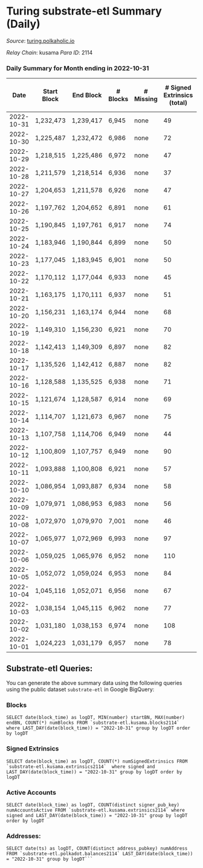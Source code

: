 # Turing substrate-etl Summary (Daily)

_Source_: [turing.polkaholic.io](https://turing.polkaholic.io)

*Relay Chain*: kusama
*Para ID*: 2114



### Daily Summary for Month ending in 2022-10-31


| Date | Start Block | End Block | # Blocks | # Missing | # Signed Extrinsics (total) | # Active Accounts | # Addresses with Balances | # Events | # Transfers | # XCM Transfers In | # XCM Transfers Out |
| ---- | ----------- | --------- | -------- | --------- | --------------------------- | ----------------- | ------------------------- | -------- | ----------- | ------------------ | ------------------- |
| 2022-10-31 | 1,232,473 | 1,239,417 | 6,945 | none  | 49 | 36 | 1,671 | 37,460 | 9  |   | 5  |
| 2022-10-30 | 1,225,487 | 1,232,472 | 6,986 | none  | 72 | 62 |  | 37,588 | 21  |   | 9  |
| 2022-10-29 | 1,218,515 | 1,225,486 | 6,972 | none  | 47 | 35 | 1,669 | 35,476 | 10  | 1  | 4  |
| 2022-10-28 | 1,211,579 | 1,218,514 | 6,936 | none  | 37 | 34 |  | 37,341 | 7  |   | 4  |
| 2022-10-27 | 1,204,653 | 1,211,578 | 6,926 | none  | 47 | 40 | 1,669 | 35,470 | 10  |   | 4  |
| 2022-10-26 | 1,197,762 | 1,204,652 | 6,891 | none  | 61 | 39 |  | 37,379 | 10  |   | 5  |
| 2022-10-25 | 1,190,845 | 1,197,761 | 6,917 | none  | 74 | 62 | 1,668 | 35,416 | 15  | 2  | 8  |
| 2022-10-24 | 1,183,946 | 1,190,844 | 6,899 | none  | 50 | 41 |  | 37,027 | 8  |   | 7  |
| 2022-10-23 | 1,177,045 | 1,183,945 | 6,901 | none  | 50 | 37 | 1,665 | 35,066 | 16  |   | 7  |
| 2022-10-22 | 1,170,112 | 1,177,044 | 6,933 | none  | 45 | 32 | 1,665 | 36,970 | 3  |   | 2  |
| 2022-10-21 | 1,163,175 | 1,170,111 | 6,937 | none  | 51 | 40 |  | 35,073 | 13  |   | 6  |
| 2022-10-20 | 1,156,231 | 1,163,174 | 6,944 | none  | 68 | 49 | 1,664 | 36,938 | 10  |   | 4  |
| 2022-10-19 | 1,149,310 | 1,156,230 | 6,921 | none  | 70 | 49 |  | 36,770 | 13  |   | 7  |
| 2022-10-18 | 1,142,413 | 1,149,309 | 6,897 | none  | 82 | 60 |  | 34,794 | 15  |   | 10  |
| 2022-10-17 | 1,135,526 | 1,142,412 | 6,887 | none  | 82 | 53 |  | 36,392 | 15  |   | 5  |
| 2022-10-16 | 1,128,588 | 1,135,525 | 6,938 | none  | 71 | 55 | 1,657 | 34,500 | 13  |   | 7  |
| 2022-10-15 | 1,121,674 | 1,128,587 | 6,914 | none  | 69 | 50 | 1,655 | 36,275 | 11  |   | 6  |
| 2022-10-14 | 1,114,707 | 1,121,673 | 6,967 | none  | 75 | 51 | 1,655 | 34,620 | 27  |   | 6  |
| 2022-10-13 | 1,107,758 | 1,114,706 | 6,949 | none  | 44 | 36 | 1,650 | 36,173 | 7  |   | 5  |
| 2022-10-12 | 1,100,809 | 1,107,757 | 6,949 | none  | 90 | 55 | 1,650 | 34,639 | 16  |   | 8  |
| 2022-10-11 | 1,093,888 | 1,100,808 | 6,921 | none  | 57 | 42 | 1,650 | 35,993 | 10  |   | 5  |
| 2022-10-10 | 1,086,954 | 1,093,887 | 6,934 | none  | 58 | 48 | 1,650 | 35,049 | 9  |   | 7  |
| 2022-10-09 | 1,079,971 | 1,086,953 | 6,983 | none  | 56 | 49 | 1,650 | 35,616 | 9  |   | 5  |
| 2022-10-08 | 1,072,970 | 1,079,970 | 7,001 | none  | 46 | 37 | 1,650 | 36,329 | 5  |   | 4  |
| 2022-10-07 | 1,065,977 | 1,072,969 | 6,993 | none  | 97 | 61 | 1,650 | 34,887 | 19  |   | 12  |
| 2022-10-06 | 1,059,025 | 1,065,976 | 6,952 | none  | 110 | 65 | 1,649 | 36,383 | 24  |   | 12  |
| 2022-10-05 | 1,052,072 | 1,059,024 | 6,953 | none  | 84 | 58 | 1,650 | 36,072 | 30  |   | 7  |
| 2022-10-04 | 1,045,116 | 1,052,071 | 6,956 | none  | 67 | 47 | 1,643 | 34,121 | 9  |   | 7  |
| 2022-10-03 | 1,038,154 | 1,045,115 | 6,962 | none  | 77 | 61 |  | 36,101 | 21  |   | 13 ($2.37) |
| 2022-10-02 | 1,031,180 | 1,038,153 | 6,974 | none  | 108 | 52 |  | 34,582 | 22  | 1 ($2.42) | 6  |
| 2022-10-01 | 1,024,223 | 1,031,179 | 6,957 | none  | 78 | 56 |  | 36,203 | 45  |   | 9  |

## Substrate-etl Queries:
You can generate the above summary data using the following queries using the public dataset `substrate-etl` in Google BigQuery:


### Blocks
```
SELECT date(block_time) as logDT, MIN(number) startBN, MAX(number) endBN, COUNT(*) numBlocks FROM `substrate-etl.kusama.blocks2114`  where LAST_DAY(date(block_time)) = "2022-10-31" group by logDT order by logDT
```


### Signed Extrinsics
```
SELECT date(block_time) as logDT, COUNT(*) numSignedExtrinsics FROM `substrate-etl.kusama.extrinsics2114`  where signed and LAST_DAY(date(block_time)) = "2022-10-31" group by logDT order by logDT
```


### Active Accounts
```
SELECT date(block_time) as logDT, COUNT(distinct signer_pub_key) numAccountsActive FROM `substrate-etl.kusama.extrinsics2114` where signed and LAST_DAY(date(block_time)) = "2022-10-31" group by logDT order by logDT
```


### Addresses:
```
SELECT date(ts) as logDT, COUNT(distinct address_pubkey) numAddress FROM `substrate-etl.polkadot.balances2114` LAST_DAY(date(block_time)) = "2022-10-31" group by logDT```

